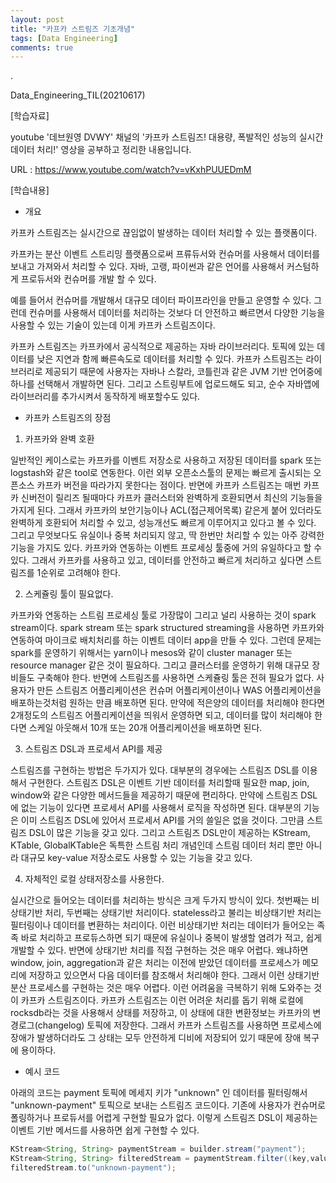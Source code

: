 ```yaml
---
layout: post
title: "카프카 스트림즈 기초개념"
tags: [Data Engineering]
comments: true
---
```


.

Data_Engineering_TIL(20210617)

[학습자료]

youtube '데브원영 DVWY' 채널의 '카프카 스트림즈! 대용량, 폭발적인 성능의 실시간 데이터 처리!' 영상을 공부하고 정리한 내용입니다.

URL : https://www.youtube.com/watch?v=vKxhPUUEDmM

[학습내용]

- 개요

카프카 스트림즈는 실시간으로 끊임없이 발생하는 데이터 처리할 수 있는 플랫폼이다.

카프카는 분산 이벤트 스트리밍 플랫폼으로써 프류듀서와 컨슈머를 사용해서 데이터를 보내고 가져와서 처리할 수 있다. 자바, 고랭, 파이썬과 같은 언어를 사용해서 커스텀하게 프로듀서와 컨슈머를 개발 할 수 있다.

예를 들어서 컨슈머를 개발해서 대규모 데이터 파이프라인을 만들고 운영할 수 있다. 그런데 컨슈머를 사용해서 데이터를 처리하는 것보다 더 안전하고 빠르면서 다양한 기능을 사용할 수 있는 기술이 있는데 이게 카프카 스트림즈이다.

카프카 스트림즈는 카프카에서 공식적으로 제공하는 자바 라이브러리다. 토픽에 있는 데이터를 낮은 지연과 함께 빠른속도로 데이터를 처리할 수 있다. 카프카 스트림즈는 라이브러리로 제공되기 때문에 사용자는 자바나 스칼라, 코틀린과 같은 JVM 기반 언어중에 하나를 선택해서 개발하면 된다. 그리고 스트링부트에 업로드해도 되고, 순수 자바앱에 라이브러리를 추가시켜서 동작하게 배포할수도 있다.

- 카프카 스트림즈의 장점

1) 카프카와 완벽 호환

일반적인 케이스로는 카프카를 이벤트 저장소로 사용하고 저장된 데이터를 spark 또는 logstash와 같은 tool로 연동한다. 이런 외부 오픈소스툴의 문제는 빠르게 출시되는 오픈소스 카프카 버전을 따라가지 못한다는 점이다. 반면에 카프카 스트림즈는 매번 카프카 신버전이 릴리즈 될때마다 카프카 클러스터와 완벽하게 호환되면서 최신의 기능들을 가지게 된다. 그래서 카프카의 보안기능이나 ACL(접근제어목록) 같은게 붙어 있더라도 완벽하게 호환되어 처리할 수 있고, 성능개선도 빠르게 이루어지고 있다고 볼 수 있다. 그리고 무엇보다도 유실이나 중복 처리되지 않고, 딱 한번만 처리할 수 있는 아주 강력한 기능을 가지도 있다. 카프카와 연동하는 이벤트 프로세싱 툴중에 거의 유일하다고 할 수 있다. 그래서 카프카를 사용하고 있고, 데이터를 안전하고 빠르게 처리하고 싶다면 스트림즈를 1순위로 고려해야 한다.

2) 스케쥴링 툴이 필요없다.

카프카와 연동하는 스트림 프로세싱 툴로 가장많이 그리고 널리 사용하는 것이 spark stream이다. spark stream 또는 spark structured streaming을 사용하면 카프카와 연동하여 마이크로 배치처리를 하는 이벤트 데이터 app을 만들 수 있다. 그런데 문제는 spark를 운영하기 위해서는 yarn이나 mesos와 같이 cluster manager 또는 resource manager 같은 것이 필요하다. 그리고 클러스터를 운영하기 위해 대규모 장비들도 구축해야 한다. 반면에 스트림즈를 사용하면 스케쥴링 툴은 전혀 필요가 없다. 사용자가 만든 스트림즈 어플리케이션은 컨슈머 어플리케이션이나 WAS 어플리케이션을 배포하는것처럼 원하는 만큼 배포하면 된다. 만약에 적은양의 데이터를 처리해야 한다면 2개정도의 스트림즈 어플리케이션을 띄워서 운영하면 되고, 데이터를 많이 처리해야 한다면 스케일 아웃해서 10개 또는 20개 어플리케이션을 배포하면 된다. 

3) 스트림즈 DSL과 프로세서 API를 제공

스트림즈를 구현하는 방법은 두가지가 있다. 대부분의 경우에는 스트림즈 DSL를 이용해서 구현한다. 스트림즈 DSL은 이벤트 기반 데이터를 처리할때 필요한 map, join, window와 같은 다양한 메서드들을 제공하기 때문에 편리하다. 만약에 스트림즈 DSL에 없는 기능이 있다면 프로세서 API를 사용해서 로직을 작성하면 된다. 대부분의 기능은 이미 스트림즈 DSL에 있어서 프로세서 API를 거의 쓸일은 없을 것이다. 그만큼 스트림즈 DSL이 많은 기능을 갖고 있다. 그리고 스트림즈 DSL만이 제공하는 KStream, KTable, GlobalKTable은 독특한 스트림 처리 개념인데 스트림 데이터 처리 뿐만 아니라 대규모 key-value 저장소로도 사용할 수 있는 기능을 갖고 있다. 

4) 자체적인 로컬 상태저장소를 사용한다.

실시간으로 들어오는 데이터를 처리하는 방식은 크게 두가지 방식이 있다. 첫번째는 비상태기반 처리, 두번째는 상태기반 처리이다. stateless라고 불리는 비상태기반 처리는 필터링이나 데이터를 변환하는 처리이다. 이런 비상태기반 처리는 데이터가 들어오는 족족 바로 처리하고 프로듀스하면 되기 때문에 유실이나 중복이 발생할 염려가 적고, 쉽게 개발할 수 있다. 반면에 상태기반 처리를 직접 구현하는 것은 매우 어렵다. 왜냐하면 window, join, aggregation과 같은 처리는 이전에 받았던 데이터를 프로세스가 메모리에 저장하고 있으면서 다음 데이터를 참조해서 처리해야 한다. 그래서 이런 상태기반 분산 프로세스를 구현하는 것은 매우 어렵다. 이런 어려움을 극복하기 위해 도와주는 것이 카프카 스트림즈이다. 카프카 스트림즈는 이런 어려운 처리를 돕기 위해 로컬에 rocksdb라는 것을 사용해서 상태를 저장하고, 이 상태에 대한 변환정보는 카프카의 변경로그(changelog) 토픽에 저장한다. 그래서 카프카 스트림즈를 사용하면 프로세스에 장애가 발생하더라도 그 상태는 모두 안전하게 디비에 저장되어 있기 때문에 장애 복구에 용이하다. 

- 예시 코드

아래의 코드는 payment 토픽에 메세지 키가 "unknown" 인 데이터를 필터링해서 "unknown-payment" 토픽으로 보내는 스트림즈 코드이다. 기존에 사용자가 컨슈머로 폴링하거나 프로듀서를 어렵게 구현할 필요가 없다. 이렇게 스트림즈 DSL이 제공하는 이벤트 기반 메서드를 사용하면 쉽게 구현할 수 있다. 


```java
KStream<String, String> paymentStream = builder.stream("payment");
KStream<String, String> filteredStream = paymentStream.filter((key,value) -> key.equals("unknown"));
filteredStream.to("unknown-payment");
```
